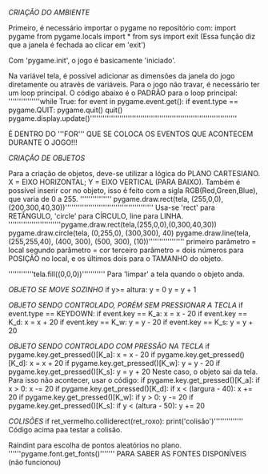 *CRIAÇÃO DO AMBIENTE*

Primeiro, é necessário importar o pygame no repositório com:
import pygame
from pygame.locals import *
from sys import exit (Essa função diz que a janela é fechada ao clicar em 'exit')

Com 'pygame.init', o jogo é basicamente 'iniciado'.

Na variável tela, é possível adicionar as dimensões da janela do jogo diretamente ou através de variáveis.
Para o jogo não travar, é necessário ter um loop principal. O código abaixo é o PADRÃO para o loop principal:
'''''''''''''''while True:
               for event in pygame.event.get():
                 if event.type == pygame.QUIT:
                 pygame.quit()
                 quit()
               pygame.display.update()''''''''''''''''''''''''''''''''''''''''''''''''''''''''''''''''''''''

É DENTRO DO '''FOR''' QUE SE COLOCA OS EVENTOS QUE ACONTECEM DURANTE O JOGO!!!


*CRIAÇÃO DE OBJETOS*

Para a criação de objetos, deve-se utilizar a lógica do PLANO CARTESIANO. 
X = EIXO HORIZONTAL; Y = EIXO VERTICAL (PARA BAIXO).
Também é possível inserir cor no objeto, isso é feito com a sigla RGB(Red,Green,Blue), que varia de 0 a 255.
''''''''''''''' pygame.draw.rect(tela, (255,0,0), (200,300,40,30))''''''''''''''''''''''''''''''''''''''''''
Usa-se 'rect' para RETÂNGULO, 'circle' para CÍRCULO, line para LINHA.
'''''''''''''''''''''''''pygame.draw.rect(tela,(255,0,0),(0,300,40,30))
                         pygame.draw.circle(tela, (0,255,0), (300,300), 40)
                         pygame.draw.line(tela, (255,255,40), (400, 300), (500, 300), (10))'''''''''''''''''
primeiro parâmetro = local
segundo parâmetro = cor
terceiro parâmetro = dois números para POSIÇÃO no local, e os últimos dois para o TAMANHO do objeto.

''''''''''''tela.fill((0,0,0))''''''''''' Para 'limpar' a tela quando o objeto anda.


*OBJETO SE MOVE SOZINHO*
if y>= altura:
    y = 0
y = y + 1


*OBJETO SENDO CONTROLADO, PORÉM SEM PRESSIONAR A TECLA*
if event.type == KEYDOWN:
    if event.key == K_a:
        x = x - 20
    if event.key == K_d:
        x = x + 20
    if event.key == K_w:
        y = y - 20
    if event.key == K_s:
        y = y + 20



*OBJETO SENDO CONTROLADO COM PRESSÃO NA TECLA*
    if pygame.key.get_pressed()[K_a]:
       x = x - 20
    if pygame.key.get_pressed()[K_d]:
       x = x + 20
    if pygame.key.get_pressed()[K_w]:
       y = y - 20
    if pygame.key.get_pressed()[K_s]:
       y = y + 20
Neste caso, o objeto sai da tela. Para isso não acontecer, usar o código:
    if pygame.key.get_pressed()[K_a]:
        if x > 0:
            x -= 20
    if pygame.key.get_pressed()[K_d]:
        if x < (largura - 40):
            x += 20
    if pygame.key.get_pressed()[K_w]:
        if y > 0:
            y -= 20
    if pygame.key.get_pressed()[K_s]:
        if y < (altura - 50):
            y += 20 



*COLISÕES*
if ret_vermelho.colliderect(ret_roxo):
        print('colisão')''''''''''''''
Código acima paa testar a colisão.

Raindint para escolha de pontos aleatórios no plano.
''''''pygame.font.get_fonts()''''''' PARA SABER AS FONTES DISPONÍVEIS (não funcionou)
